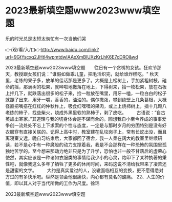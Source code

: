 # 2023最新填空题www2023www填空题
乐的时光总是太短太匆忙有一次当他们哭

👉/观/看/入/口👉http://www.baidu.com/link?url=9GtYscxq2JHtl4wpmtdwIAAxXmBlUXzKrLhK6E7cDRO&wd

2023最新填空题www2023www填空题　　往日有一个贪嘴的女孩。狂欢节那天，教授跟女孩们说："谁假如做乖儿童，把毛活织完，就给谁炸糕吃。"
秋天里，老练的果子多，放羊的佳话那是更多了。大概是上松树上，手加紧粗树枝，磕命的摇，那满树的松果，就哗啦地撒落在地上，下得树来，拾一枚松果，放在石板上拌几下，就跌落出很多的松子来，捡一粒放在嘴里，用牙一嗑，一粒白白的松子就蹦了出来，用牙一嚼，香香的，油油的。偶尔撒泼，攀到绝壁上几条葛根，大概径直把嘴搭在红红的仲秋柞上，吸食红嘿嘿的果肉，或上上烧柿树上，摘十几颗八老练的柿子，找些柴火，烧成外黑里软的熟柿子，剥了皮吃。
　　古语说：“自古英雄出寒家。”其道理与我的切身体会是不谋而合的。回想我自小至今养成的事事爱争创一流处处不忘上下求索的个性与态度，一定是与那时岁月的穷困特别是没有好衣服穿有直接关联的。记得上高中时，教室建在乱坟岗子上，常有长蛇出没，而且离寝室又远，晚自习结束后，大家都回了宿舍，我一人呆在阔大的教室里继续研读，若不是心中有一种魔般的动力支撑着我，我是不会那样在一种恐怖的氛围里孤独地苦学的。至今想来那动力绝非只是为了升学，恐怕也非一般不甘落后的虚荣心使然，其实应该是一种诸如衣服类的事情给我少小的心灵，烙印下了某种执著的秉性吧，就像我这么多年了牺牲了更多的休闲时间，来码这说不清给我带来了凄苦还是甜蜜的文字。
　　大约是真实爱过的人，没辙面临相互的变换，更不愿得悉对方过的有多快乐吧。纵然是领会他很痛快，内心都有莫名的酸痛。
	22、人生的价值，即以其人对于当代所做的工作为尺度。徐玮

2023最新填空题www2023www填空题
